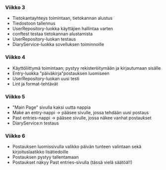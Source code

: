 ### Viikko 3

- Tietokantayhteys toimintaan, tietokannan alustus
- Tiedostoon tallennus
- UserRepository-luokka käyttäjien hallintaa varten
- conftest testaa tietokannan alustamista
- UserRepository-luokan testaus
- DiaryService-luokka sovelluksen toiminnoille

### Viikko 4
- Käyttöliittymä toimintaan; pystyy rekisteröitymään ja kirjautumaan sisälle
- Entry-luokka "päiväkirja"postauksen luomiseen
- UserRepository-luokan uusi testi
- Lint ja format-tehtävät

### Viikko 5
- "Main Page" sivulla kaksi uutta nappia
- Make an entry-nappi -> pääsee sivulle, jossa tehdään uusi postaus
- Past entries-nappi -> pääsee sivulle, jossa näkee vanhat postaukset
- DiaryService:n testaus

### Viikko 6
- Postauksen luomissivulla valikko päivän tunteen valintaan sekä kirjoituslaatikko lisätiedoille
- Postauksen pystyy tallentamaan
- Postaukset näkyy Past entries-sivulla (tässä vielä säätöä!!)
